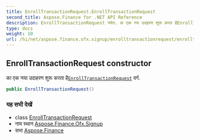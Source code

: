```yaml
---
title: EnrollTransactionRequest.EnrollTransactionRequest
second_title: Aspose.Finance for .NET API Reference
description: EnrollTransactionRequest नर्मत. क एक नय उदहरण शुरू करत हैEnrollTransactionRequest वर्ग.
type: docs
weight: 10
url: /hi/net/aspose.finance.ofx.signup/enrolltransactionrequest/enrolltransactionrequest/
---
```

## EnrollTransactionRequest constructor

का एक नया उदाहरण शुरू करता है[`EnrollTransactionRequest`](../) वर्ग.

```csharp
public EnrollTransactionRequest()
```

### यह सभी देखें

* class [EnrollTransactionRequest](../)
* नाम स्थान [Aspose.Finance.Ofx.Signup](../../enrolltransactionrequest/)
* सभा [Aspose.Finance](../../../)


